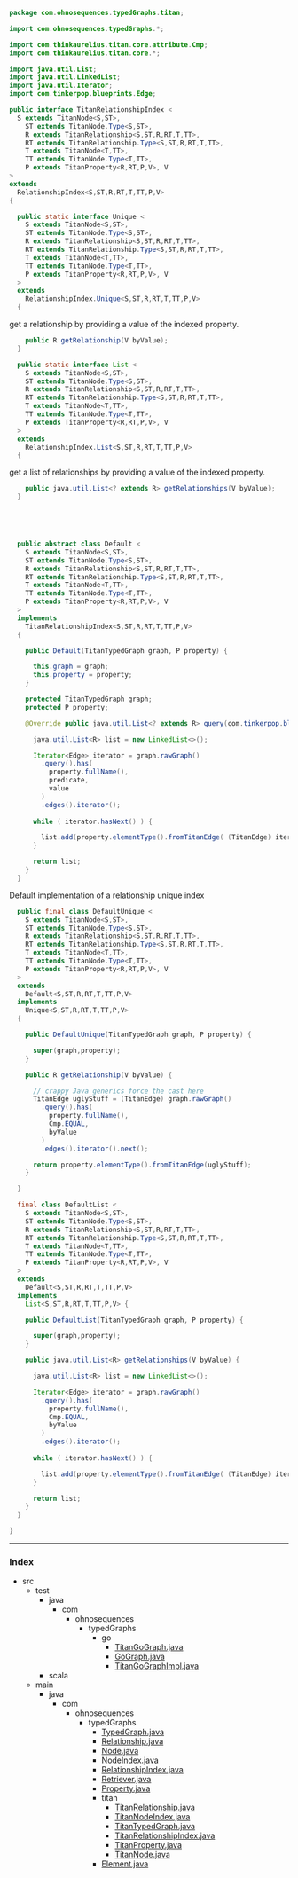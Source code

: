
```java
package com.ohnosequences.typedGraphs.titan;

import com.ohnosequences.typedGraphs.*;

import com.thinkaurelius.titan.core.attribute.Cmp;
import com.thinkaurelius.titan.core.*;

import java.util.List;
import java.util.LinkedList;
import java.util.Iterator;
import com.tinkerpop.blueprints.Edge;

public interface TitanRelationshipIndex <
  S extends TitanNode<S,ST>,
    ST extends TitanNode.Type<S,ST>,
    R extends TitanRelationship<S,ST,R,RT,T,TT>, 
    RT extends TitanRelationship.Type<S,ST,R,RT,T,TT>,
    T extends TitanNode<T,TT>,
    TT extends TitanNode.Type<T,TT>,
    P extends TitanProperty<R,RT,P,V>, V
> 
extends 
  RelationshipIndex<S,ST,R,RT,T,TT,P,V>
{

  public static interface Unique <
    S extends TitanNode<S,ST>,
    ST extends TitanNode.Type<S,ST>,
    R extends TitanRelationship<S,ST,R,RT,T,TT>, 
    RT extends TitanRelationship.Type<S,ST,R,RT,T,TT>,
    T extends TitanNode<T,TT>,
    TT extends TitanNode.Type<T,TT>,
    P extends TitanProperty<R,RT,P,V>, V
  > 
  extends 
    RelationshipIndex.Unique<S,ST,R,RT,T,TT,P,V> 
  {
```


get a relationship by providing a value of the indexed property.


```java
    public R getRelationship(V byValue);
  }

  public static interface List <
    S extends TitanNode<S,ST>,
    ST extends TitanNode.Type<S,ST>,
    R extends TitanRelationship<S,ST,R,RT,T,TT>, 
    RT extends TitanRelationship.Type<S,ST,R,RT,T,TT>,
    T extends TitanNode<T,TT>,
    TT extends TitanNode.Type<T,TT>,
    P extends TitanProperty<R,RT,P,V>, V
  > 
  extends 
    RelationshipIndex.List<S,ST,R,RT,T,TT,P,V>
  {
```


get a list of relationships by providing a value of the indexed property.


```java
    public java.util.List<? extends R> getRelationships(V byValue);
  }





  public abstract class Default <
    S extends TitanNode<S,ST>,
    ST extends TitanNode.Type<S,ST>,
    R extends TitanRelationship<S,ST,R,RT,T,TT>, 
    RT extends TitanRelationship.Type<S,ST,R,RT,T,TT>,
    T extends TitanNode<T,TT>,
    TT extends TitanNode.Type<T,TT>,
    P extends TitanProperty<R,RT,P,V>, V
  >
  implements
    TitanRelationshipIndex<S,ST,R,RT,T,TT,P,V>
  {

    public Default(TitanTypedGraph graph, P property) {

      this.graph = graph;
      this.property = property;
    }

    protected TitanTypedGraph graph;
    protected P property;

    @Override public java.util.List<? extends R> query(com.tinkerpop.blueprints.Compare predicate, V value) {

      java.util.List<R> list = new LinkedList<>();

      Iterator<Edge> iterator = graph.rawGraph()
        .query().has(
          property.fullName(),
          predicate,
          value
        )
        .edges().iterator();
      
      while ( iterator.hasNext() ) {

        list.add(property.elementType().fromTitanEdge( (TitanEdge) iterator.next() ));
      }

      return list;
    }
  }
```

Default implementation of a relationship unique index

```java
  public final class DefaultUnique <
    S extends TitanNode<S,ST>,
    ST extends TitanNode.Type<S,ST>,
    R extends TitanRelationship<S,ST,R,RT,T,TT>, 
    RT extends TitanRelationship.Type<S,ST,R,RT,T,TT>,
    T extends TitanNode<T,TT>,
    TT extends TitanNode.Type<T,TT>,
    P extends TitanProperty<R,RT,P,V>, V
  > 
  extends
    Default<S,ST,R,RT,T,TT,P,V>
  implements 
    Unique<S,ST,R,RT,T,TT,P,V> 
  {

    public DefaultUnique(TitanTypedGraph graph, P property) {

      super(graph,property);
    }

    public R getRelationship(V byValue) {

      // crappy Java generics force the cast here
      TitanEdge uglyStuff = (TitanEdge) graph.rawGraph()
        .query().has(
          property.fullName(),
          Cmp.EQUAL, 
          byValue
        )
        .edges().iterator().next();

      return property.elementType().fromTitanEdge(uglyStuff);
    }

  }

  final class DefaultList <
    S extends TitanNode<S,ST>,
    ST extends TitanNode.Type<S,ST>,
    R extends TitanRelationship<S,ST,R,RT,T,TT>, 
    RT extends TitanRelationship.Type<S,ST,R,RT,T,TT>,
    T extends TitanNode<T,TT>,
    TT extends TitanNode.Type<T,TT>,
    P extends TitanProperty<R,RT,P,V>, V
  >
  extends
    Default<S,ST,R,RT,T,TT,P,V> 
  implements 
    List<S,ST,R,RT,T,TT,P,V> {

    public DefaultList(TitanTypedGraph graph, P property) {

      super(graph,property);
    }

    public java.util.List<R> getRelationships(V byValue) {

      java.util.List<R> list = new LinkedList<>();

      Iterator<Edge> iterator = graph.rawGraph()
        .query().has(
          property.fullName(),
          Cmp.EQUAL,
          byValue
        )
        .edges().iterator();
      
      while ( iterator.hasNext() ) {

        list.add(property.elementType().fromTitanEdge( (TitanEdge) iterator.next() ));
      }

      return list;
    }
  }

}
```


------

### Index

+ src
  + test
    + java
      + com
        + ohnosequences
          + typedGraphs
            + go
              + [TitanGoGraph.java][test/java/com/ohnosequences/typedGraphs/go/TitanGoGraph.java]
              + [GoGraph.java][test/java/com/ohnosequences/typedGraphs/go/GoGraph.java]
              + [TitanGoGraphImpl.java][test/java/com/ohnosequences/typedGraphs/go/TitanGoGraphImpl.java]
    + scala
  + main
    + java
      + com
        + ohnosequences
          + typedGraphs
            + [TypedGraph.java][main/java/com/ohnosequences/typedGraphs/TypedGraph.java]
            + [Relationship.java][main/java/com/ohnosequences/typedGraphs/Relationship.java]
            + [Node.java][main/java/com/ohnosequences/typedGraphs/Node.java]
            + [NodeIndex.java][main/java/com/ohnosequences/typedGraphs/NodeIndex.java]
            + [RelationshipIndex.java][main/java/com/ohnosequences/typedGraphs/RelationshipIndex.java]
            + [Retriever.java][main/java/com/ohnosequences/typedGraphs/Retriever.java]
            + [Property.java][main/java/com/ohnosequences/typedGraphs/Property.java]
            + titan
              + [TitanRelationship.java][main/java/com/ohnosequences/typedGraphs/titan/TitanRelationship.java]
              + [TitanNodeIndex.java][main/java/com/ohnosequences/typedGraphs/titan/TitanNodeIndex.java]
              + [TitanTypedGraph.java][main/java/com/ohnosequences/typedGraphs/titan/TitanTypedGraph.java]
              + [TitanRelationshipIndex.java][main/java/com/ohnosequences/typedGraphs/titan/TitanRelationshipIndex.java]
              + [TitanProperty.java][main/java/com/ohnosequences/typedGraphs/titan/TitanProperty.java]
              + [TitanNode.java][main/java/com/ohnosequences/typedGraphs/titan/TitanNode.java]
            + [Element.java][main/java/com/ohnosequences/typedGraphs/Element.java]

[test/java/com/ohnosequences/typedGraphs/go/TitanGoGraph.java]: ../../../../../../test/java/com/ohnosequences/typedGraphs/go/TitanGoGraph.java.md
[test/java/com/ohnosequences/typedGraphs/go/GoGraph.java]: ../../../../../../test/java/com/ohnosequences/typedGraphs/go/GoGraph.java.md
[test/java/com/ohnosequences/typedGraphs/go/TitanGoGraphImpl.java]: ../../../../../../test/java/com/ohnosequences/typedGraphs/go/TitanGoGraphImpl.java.md
[main/java/com/ohnosequences/typedGraphs/TypedGraph.java]: ../TypedGraph.java.md
[main/java/com/ohnosequences/typedGraphs/Relationship.java]: ../Relationship.java.md
[main/java/com/ohnosequences/typedGraphs/Node.java]: ../Node.java.md
[main/java/com/ohnosequences/typedGraphs/NodeIndex.java]: ../NodeIndex.java.md
[main/java/com/ohnosequences/typedGraphs/RelationshipIndex.java]: ../RelationshipIndex.java.md
[main/java/com/ohnosequences/typedGraphs/Retriever.java]: ../Retriever.java.md
[main/java/com/ohnosequences/typedGraphs/Property.java]: ../Property.java.md
[main/java/com/ohnosequences/typedGraphs/titan/TitanRelationship.java]: TitanRelationship.java.md
[main/java/com/ohnosequences/typedGraphs/titan/TitanNodeIndex.java]: TitanNodeIndex.java.md
[main/java/com/ohnosequences/typedGraphs/titan/TitanTypedGraph.java]: TitanTypedGraph.java.md
[main/java/com/ohnosequences/typedGraphs/titan/TitanRelationshipIndex.java]: TitanRelationshipIndex.java.md
[main/java/com/ohnosequences/typedGraphs/titan/TitanProperty.java]: TitanProperty.java.md
[main/java/com/ohnosequences/typedGraphs/titan/TitanNode.java]: TitanNode.java.md
[main/java/com/ohnosequences/typedGraphs/Element.java]: ../Element.java.md